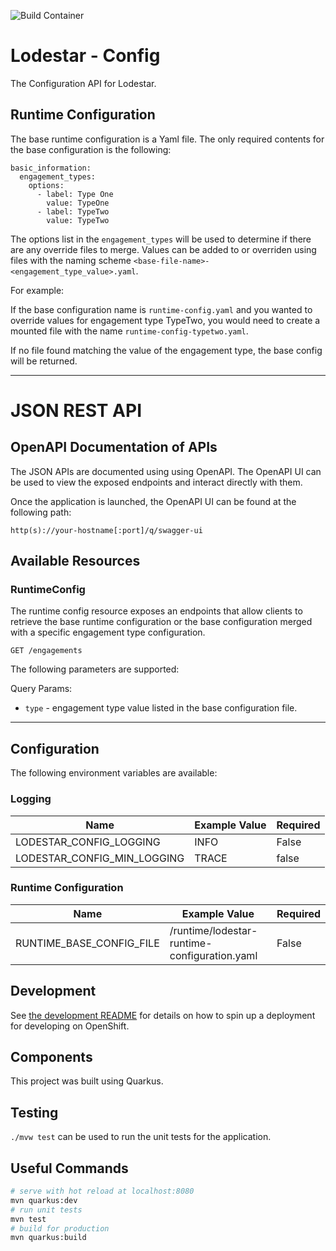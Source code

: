 ![Build Container](https://github.com/rht-labs/lodestar-config/workflows/Build%20Container/badge.svg)

# Lodestar - Config

The Configuration API for Lodestar.

## Runtime Configuration

The base runtime configuration is a Yaml file.  The only required contents for the base configuration is the following:

```
basic_information:
  engagement_types:
    options:
      - label: Type One
        value: TypeOne
      - label: TypeTwo
        value: TypeTwo
```

The options list in the `engagement_types` will be used to determine if there are any override files to merge. Values can be added to or overriden using files with the naming scheme `<base-file-name>-<engagement_type_value>.yaml`.

For example:

If the base configuration name is `runtime-config.yaml` and you wanted to override values for engagement type TypeTwo, you would need to create a mounted file with the name `runtime-config-typetwo.yaml`.

If no file found matching the value of the engagement type, the base config will be returned.

----

# JSON REST API

## OpenAPI Documentation of APIs

The JSON APIs are documented using using OpenAPI.  The OpenAPI UI can be used to view the exposed endpoints and interact directly with them.

Once the application is launched, the OpenAPI UI can be found at the following path:

```
http(s)://your-hostname[:port]/q/swagger-ui
```

## Available Resources

### RuntimeConfig

The runtime config resource exposes an endpoints that allow clients to retrieve the base runtime configuration or the base configuration merged with a specific engagement type configuration.

`GET /engagements`

The following parameters are supported:

Query Params:
  * `type` - engagement type value listed in the base configuration file.

----

## Configuration

The following environment variables are available:

### Logging

| Name | Example Value | Required |
|------|---------------|----------|
| LODESTAR_CONFIG_LOGGING | INFO | False |
| LODESTAR_CONFIG_MIN_LOGGING | TRACE | false |

### Runtime Configuration

| Name | Example Value | Required |
|------|---------------|----------|
| RUNTIME_BASE_CONFIG_FILE | /runtime/lodestar-runtime-configuration.yaml | False |

## Development

See [the development README](deployment/README.md) for details on how to spin up a deployment for developing on OpenShift.

## Components

This project was built using Quarkus.

## Testing

`./mvw test` can be used to run the unit tests for the application.

## Useful Commands

``` bash
# serve with hot reload at localhost:8080
mvn quarkus:dev
# run unit tests
mvn test
# build for production
mvn quarkus:build
```
